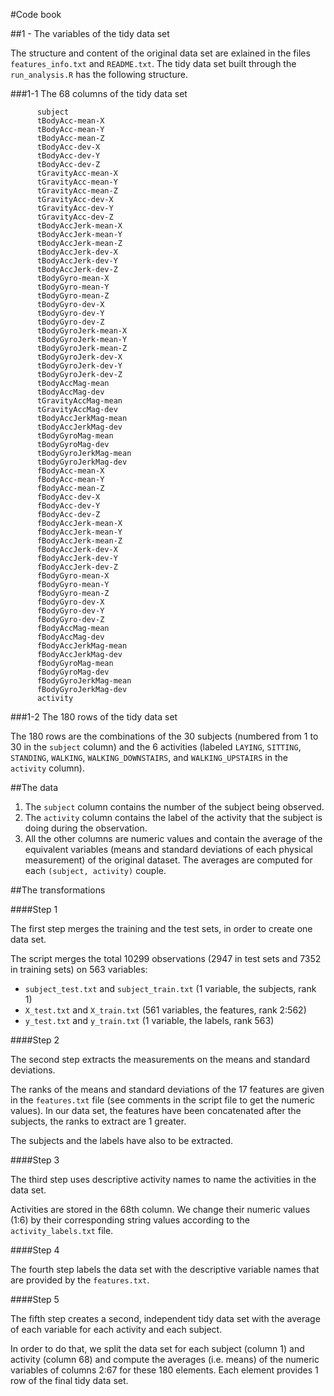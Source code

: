 #Code book

##1 - The variables of the tidy data set

The structure and content of the original data set are exlained in the files `features_info.txt` and `README.txt`.
The tidy data set built through the `run_analysis.R` has the following structure.

###1-1 The 68 columns of the tidy data set

          subject
          tBodyAcc-mean-X
          tBodyAcc-mean-Y
          tBodyAcc-mean-Z
          tBodyAcc-dev-X
          tBodyAcc-dev-Y
          tBodyAcc-dev-Z
          tGravityAcc-mean-X
          tGravityAcc-mean-Y
          tGravityAcc-mean-Z
          tGravityAcc-dev-X
          tGravityAcc-dev-Y
          tGravityAcc-dev-Z
          tBodyAccJerk-mean-X
          tBodyAccJerk-mean-Y
          tBodyAccJerk-mean-Z
          tBodyAccJerk-dev-X
          tBodyAccJerk-dev-Y
          tBodyAccJerk-dev-Z
          tBodyGyro-mean-X
          tBodyGyro-mean-Y
          tBodyGyro-mean-Z
          tBodyGyro-dev-X
          tBodyGyro-dev-Y
          tBodyGyro-dev-Z
          tBodyGyroJerk-mean-X
          tBodyGyroJerk-mean-Y
          tBodyGyroJerk-mean-Z
          tBodyGyroJerk-dev-X
          tBodyGyroJerk-dev-Y
          tBodyGyroJerk-dev-Z
          tBodyAccMag-mean
          tBodyAccMag-dev
          tGravityAccMag-mean
          tGravityAccMag-dev
          tBodyAccJerkMag-mean
          tBodyAccJerkMag-dev
          tBodyGyroMag-mean
          tBodyGyroMag-dev
          tBodyGyroJerkMag-mean
          tBodyGyroJerkMag-dev
          fBodyAcc-mean-X
          fBodyAcc-mean-Y
          fBodyAcc-mean-Z
          fBodyAcc-dev-X
          fBodyAcc-dev-Y
          fBodyAcc-dev-Z
          fBodyAccJerk-mean-X
          fBodyAccJerk-mean-Y
          fBodyAccJerk-mean-Z
          fBodyAccJerk-dev-X
          fBodyAccJerk-dev-Y
          fBodyAccJerk-dev-Z
          fBodyGyro-mean-X
          fBodyGyro-mean-Y
          fBodyGyro-mean-Z
          fBodyGyro-dev-X
          fBodyGyro-dev-Y
          fBodyGyro-dev-Z
          fBodyAccMag-mean
          fBodyAccMag-dev
          fBodyAccJerkMag-mean
          fBodyAccJerkMag-dev
          fBodyGyroMag-mean
          fBodyGyroMag-dev
          fBodyGyroJerkMag-mean
          fBodyGyroJerkMag-dev
          activity

###1-2 The 180 rows of the tidy data set

The 180 rows are the combinations of the 30 subjects (numbered from 1 to 30 in the `subject` column) and the 6 activities (labeled `LAYING`, `SITTING`, `STANDING`, `WALKING`, `WALKING_DOWNSTAIRS`, and `WALKING_UPSTAIRS` in the `activity` column).


##The data

1. The `subject` column contains the number of the subject being observed.
1. The `activity` column contains the label of the activity that the subject is doing during the observation.
1. All the other columns are numeric values and contain the average of the equivalent variables (means and standard deviations of each physical measurement) of the original dataset. The averages are computed for each `(subject, activity)` couple.


##The transformations  

####Step 1 

The first step merges the training and the test sets, in order to create one data set.

The script merges the total 10299 observations (2947 in test sets and 7352 in training sets) on 563 variables:
  - `subject_test.txt` and `subject_train.txt` (1 variable, the subjects, rank 1)
  - `X_test.txt` and `X_train.txt` (561 variables, the features, rank 2:562)
  - `y_test.txt` and `y_train.txt` (1 variable, the labels, rank 563)
  
####Step 2

The second step extracts the measurements on the means and standard deviations.

The ranks of the means and standard deviations of the 17 features are given in the `features.txt` file (see comments in the script file to get the numeric values). In our data set, the features have been concatenated after the subjects, the ranks to extract are 1 greater.

The subjects and the labels have also to be extracted.

####Step 3        

The third step uses descriptive activity names to name the activities in the data set. 

Activities are stored in the 68th column. We change their numeric values (1:6) by their corresponding string values according to the `activity_labels.txt` file.

####Step 4

The fourth step labels the data set with the descriptive variable names that are provided by the `features.txt`.

####Step 5

The fifth step creates a second, independent tidy data set with the average of each variable for each activity and each subject.

In order to do that, we split the data set for each subject (column 1) and activity (column 68) and compute the averages (i.e. means) of the numeric variables of columns 2:67 for these 180 elements. Each element provides 1 row of the final tidy data set.


